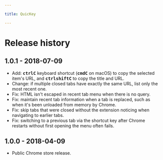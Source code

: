 ```yaml
---

title: QuicKey

---
```


# Release history


## 1.0.1 - 2018-07-09

* Add: <b><kbd>ctrl</kbd><kbd>C</kbd></b> keyboard shortcut (<b><kbd>cmd</kbd><kbd>C</kbd></b> on macOS) to copy the selected item's URL, and <b><kbd>ctrl</kbd><kbd>shift</kbd><kbd>C</kbd></b> to copy the title and URL.
* Change: if multiple closed tabs have exactly the same URL, list only the most recent one.
* Fix: HTML isn't escaped in recent tab menu when there is no query.
* Fix: maintain recent tab information when a tab is replaced, such as when it's been unloaded from memory by Chrome.
* Fix: skip tabs that were closed without the extension noticing when navigating to earlier tabs.
* Fix: switching to a previous tab via the shortcut key after Chrome restarts without first opening the menu often fails.


## 1.0.0 - 2018-04-09

* Public Chrome store release.

